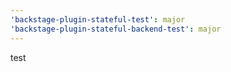 ```yaml
---
'backstage-plugin-stateful-test': major
'backstage-plugin-stateful-backend-test': major
---
```


test
